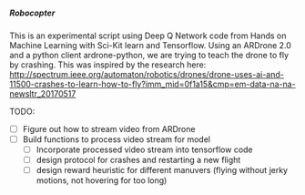 ##### Robocopter 

This is an experimental script using Deep Q Network code from Hands on Machine Learning with Sci-Kit learn and Tensorflow. Using an ARDrone 2.0 and a python client ardrone-python, we are trying to teach the drone to fly by crashing. This was inspired by the research here: http://spectrum.ieee.org/automaton/robotics/drones/drone-uses-ai-and-11500-crashes-to-learn-how-to-fly?imm_mid=0f1a15&cmp=em-data-na-na-newsltr_20170517

TODO:
- [ ] Figure out how to stream video from ARDrone
- [ ] Build functions to process video stream for model
  - [ ] Incorporate processed video stream into tensorflow code
  - [ ] design protocol for crashes and restarting a new flight
  - [ ] design reward heuristic for different manuvers (flying without jerky motions, not hovering for too long)
